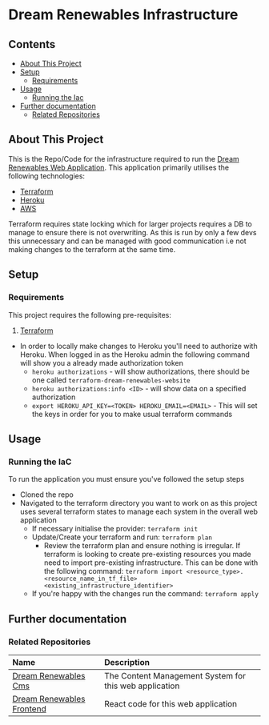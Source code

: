 # Dream Renewables Infrastructure

## Contents

- [About This Project](#about-this-project)
- [Setup](#setup)
  - [Requirements](#requirements)
- [Usage](#usage)
  - [Running the Iac](#running-the-iac)
- [Further documentation](#further-documentation)
  - [Related Repositories](#related-repositories)

## About This Project

This is the Repo/Code for the infrastructure required to run the [Dream Renewables Web Application](https://dream-renewables-frontend-87a62514598b.herokuapp.com/). This application primarily utilises the following technologies:

- [Terraform](https://www.terraform.io/)
- [Heroku](https://www.heroku.com/about)
- [AWS](https://aws.amazon.com/)

Terraform requires state locking which for larger projects requires a DB to manage to ensure there is not overwriting. As this is run by only a few devs this unnecessary and can be managed with good communication i.e not making changes to the terraform at the same time.

## Setup

### Requirements

This project requires the following pre-requisites:

1. [Terraform](https://www.terraform.io/)

- In order to locally make changes to Heroku you'll need to authorize with Heroku. When logged in as the Heroku admin the following command will show you a already made authorization token
  - `heroku authorizations` - will show authorizations, there should be one called `terraform-dream-renewables-website`
  - `heroku authorizations:info <ID>` - will show data on a specified authorization
  - `export HEROKU_API_KEY=<TOKEN> HEROKU_EMAIL=<EMAIL>` - This will set the keys in order for you to make usual terraform commands

## Usage

### Running the IaC

To run the application you must ensure you've followed the setup steps

- Cloned the repo
- Navigated to the terraform directory you want to work on as this project uses several terraform states to manage each system in the overall web application
  - If necessary initialise the provider: `terraform init`
  - Update/Create your terraform and run: `terraform plan`
    - Review the terraform plan and ensure nothing is irregular. If terraform is looking to create pre-existing resources you made need to import pre-existing infrastructure.
      This can be done with the following command: `terraform import <resource_type>.<resource_name_in_tf_file> <existing_infrastructure_identifier>`
  - If you're happy with the changes run the command: `terraform apply`

## Further documentation

### Related Repositories

| Name                                                                                | Description                                            |
| :---------------------------------------------------------------------------------- | :----------------------------------------------------- |
| [Dream Renewables Cms](https://github.com/OAMPC/DreamRenewablesCms)                 | The Content Management System for this web application |
| [Dream Renewables Frontend](https://github.com/OAMPC/DreamRenewablesFrontend)       | React code for this web application                    |
